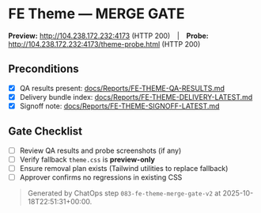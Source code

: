 # FE Theme — MERGE GATE

**Preview:** <http://104.238.172.232:4173> (HTTP 200) | **Probe:** <http://104.238.172.232:4173/theme-probe.html> (HTTP 200)

## Preconditions
- [x] QA results present: [docs/Reports/FE-THEME-QA-RESULTS.md](docs/Reports/FE-THEME-QA-RESULTS.md)
- [x] Delivery bundle index: [docs/Reports/FE-THEME-DELIVERY-LATEST.md](docs/Reports/FE-THEME-DELIVERY-LATEST.md)
- [x] Signoff note: [docs/Reports/FE-THEME-SIGNOFF-LATEST.md](docs/Reports/FE-THEME-SIGNOFF-LATEST.md)

## Gate Checklist
- [ ] Review QA results and probe screenshots (if any)
- [ ] Verify fallback `theme.css` is **preview-only**
- [ ] Ensure removal plan exists (Tailwind utilities to replace fallback)
- [ ] Approver confirms no regressions in existing CSS

> Generated by ChatOps step `083-fe-theme-merge-gate-v2` at 2025-10-18T22:51:31+00:00.
